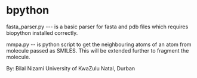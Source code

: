 # bpython
fasta_parser.py --- is a basic parser for fasta and pdb files which requires biopython installed correctly.

mmpa.py -- is python script to get the neighbouring atoms of an atom from molecule passed as SMILES. This will be extended further to fragment the molecule.

By:
Bilal Nizami
University of KwaZulu Natal, Durban
